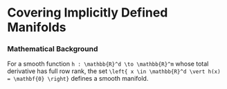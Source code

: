 # Covering Implicitly Defined Manifolds

### Mathematical Background

For a smooth function ``h : \mathbb{R}^d \to \mathbb{R}^m`` whose total derivative has full row rank, the set ``\left{ x \in \mathbb{R}^d \vert h(x) = \mathbf{0} \right}`` defines a smooth manifold. 
